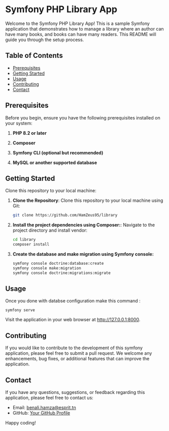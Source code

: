 # Symfony PHP Library App

Welcome to the Symfony PHP Library App! This is a sample Symfony application that demonstrates how to manage a library where an author can have many books, and books can have many readers. This README will guide you through the setup process.

## Table of Contents
- [Prerequisites](#prerequisites)
- [Getting Started](#getting-started)
- [Usage](#usage)
- [Contributing](#contributing)
- [Contact](#contact)

## Prerequisites

Before you begin, ensure you have the following prerequisites installed on your system:

1. **PHP 8.2 or later** 

2. **Composer** 

3. **Symfony CLI (optional but recommended)** 

4. **MySQL or another supported database**  

## Getting Started

Clone this repository to your local machine:

1. **Clone the Repository**: Clone this repository to your local machine using Git:

    ```bash
    git clone https://github.com/HamZeus95/library
    ```

2. **Install the project dependencies using Composer:**: Navigate to the project directory and install vendor:

    ```bash
    cd library
    composer install
    ```

3. **Create the database and make migration using Symfony console:** 

    ```bash
    symfony console doctrine:database:create
    symfony console make:migration
    symfony console doctrine:migrations:migrate
    ```

## Usage

Once you done with databse configuration make this command :

    symfony serve

Visit the application in your web browser at http://127.0.0.1:8000.
    

## Contributing

If you would like to contribute to the development of this symfony application, please feel free to submit a pull request. We welcome any enhancements, bug fixes, or additional features that can improve the application.

## Contact

If you have any questions, suggestions, or feedback regarding this application, please feel free to contact us:

- Email: benali.hamza@esprit.tn
- GitHub: [Your GitHub Profile](https://github.com/HamZeus95) 

Happy coding!